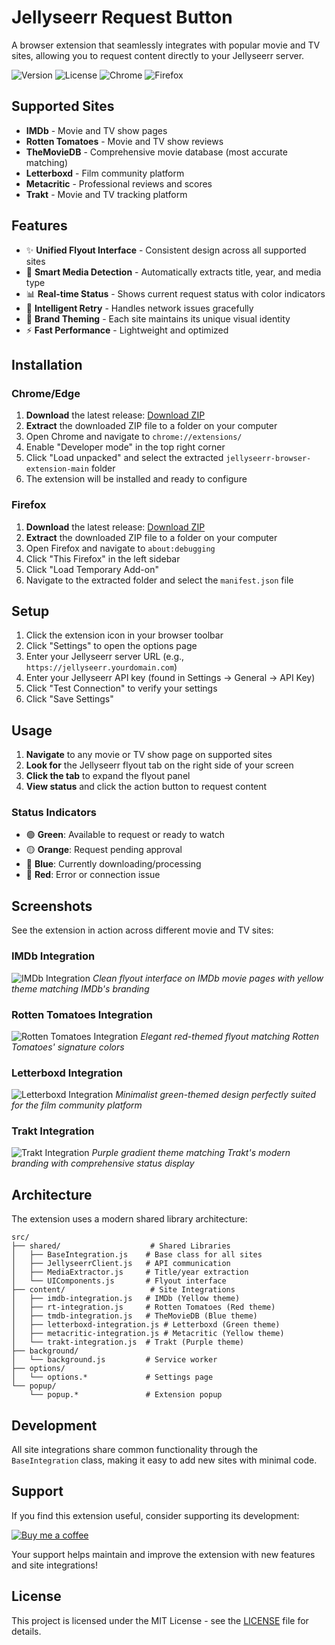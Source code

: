 # Jellyseerr Request Button

A browser extension that seamlessly integrates with popular movie and TV sites, allowing you to request content directly to your Jellyseerr server.

![Version](https://img.shields.io/badge/version-2.0.0-blue)
![License](https://img.shields.io/badge/license-MIT-green)
![Chrome](https://img.shields.io/badge/Chrome-Compatible-brightgreen)
![Firefox](https://img.shields.io/badge/Firefox-Compatible-brightgreen)

## Supported Sites

- **IMDb** - Movie and TV show pages
- **Rotten Tomatoes** - Movie and TV show reviews  
- **TheMovieDB** - Comprehensive movie database (most accurate matching)
- **Letterboxd** - Film community platform
- **Metacritic** - Professional reviews and scores
- **Trakt** - Movie and TV tracking platform

## Features

- ✨ **Unified Flyout Interface** - Consistent design across all supported sites
- 🎯 **Smart Media Detection** - Automatically extracts title, year, and media type
- 📊 **Real-time Status** - Shows current request status with color indicators
- 🔄 **Intelligent Retry** - Handles network issues gracefully
- 🎨 **Brand Theming** - Each site maintains its unique visual identity
- ⚡ **Fast Performance** - Lightweight and optimized

## Installation

### Chrome/Edge
1. **Download** the latest release: [Download ZIP](https://github.com/murphy52/jellyseerr-browser-extension/archive/refs/heads/main.zip)
2. **Extract** the downloaded ZIP file to a folder on your computer
3. Open Chrome and navigate to `chrome://extensions/`
4. Enable "Developer mode" in the top right corner
5. Click "Load unpacked" and select the extracted `jellyseerr-browser-extension-main` folder
6. The extension will be installed and ready to configure

### Firefox
1. **Download** the latest release: [Download ZIP](https://github.com/murphy52/jellyseerr-browser-extension/archive/refs/heads/main.zip)
2. **Extract** the downloaded ZIP file to a folder on your computer
3. Open Firefox and navigate to `about:debugging`
4. Click "This Firefox" in the left sidebar
5. Click "Load Temporary Add-on"
6. Navigate to the extracted folder and select the `manifest.json` file

## Setup

1. Click the extension icon in your browser toolbar
2. Click "Settings" to open the options page
3. Enter your Jellyseerr server URL (e.g., `https://jellyseerr.yourdomain.com`)
4. Enter your Jellyseerr API key (found in Settings → General → API Key)
5. Click "Test Connection" to verify your settings
6. Click "Save Settings"

## Usage

1. **Navigate** to any movie or TV show page on supported sites
2. **Look for** the Jellyseerr flyout tab on the right side of your screen
3. **Click the tab** to expand the flyout panel
4. **View status** and click the action button to request content

### Status Indicators
- 🟢 **Green**: Available to request or ready to watch
- 🟡 **Orange**: Request pending approval
- 🔵 **Blue**: Currently downloading/processing
- 🔴 **Red**: Error or connection issue

## Screenshots

See the extension in action across different movie and TV sites:

### IMDb Integration
![IMDb Integration](screenshots/imdb%20Large.jpeg)
*Clean flyout interface on IMDb movie pages with yellow theme matching IMDb's branding*

### Rotten Tomatoes Integration
![Rotten Tomatoes Integration](screenshots/RottenTomatoes%20Large.jpeg)
*Elegant red-themed flyout matching Rotten Tomatoes' signature colors*

### Letterboxd Integration
![Letterboxd Integration](screenshots/letterboxd%20Large.jpeg)
*Minimalist green-themed design perfectly suited for the film community platform*

### Trakt Integration
![Trakt Integration](screenshots/trakt%20Large.jpeg)
*Purple gradient theme matching Trakt's modern branding with comprehensive status display*

## Architecture

The extension uses a modern shared library architecture:

```
src/
├── shared/                    # Shared Libraries
│   ├── BaseIntegration.js    # Base class for all sites
│   ├── JellyseerrClient.js   # API communication
│   ├── MediaExtractor.js     # Title/year extraction
│   └── UIComponents.js       # Flyout interface
├── content/                   # Site Integrations
│   ├── imdb-integration.js   # IMDb (Yellow theme)
│   ├── rt-integration.js     # Rotten Tomatoes (Red theme)
│   ├── tmdb-integration.js   # TheMovieDB (Blue theme)
│   ├── letterboxd-integration.js # Letterboxd (Green theme)
│   ├── metacritic-integration.js # Metacritic (Yellow theme)
│   └── trakt-integration.js  # Trakt (Purple theme)
├── background/
│   └── background.js         # Service worker
├── options/
│   └── options.*             # Settings page
└── popup/
    └── popup.*               # Extension popup
```

## Development

All site integrations share common functionality through the `BaseIntegration` class, making it easy to add new sites with minimal code.

## Support

If you find this extension useful, consider supporting its development:

[![Buy me a coffee](https://img.buymeacoffee.com/button-api/?text=Buy%20me%20a%20coffee&emoji=&slug=murphy52&button_colour=FFDD00&font_colour=000000&font_family=Cookie&outline_colour=000000&coffee_colour=ffffff)](https://www.buymeacoffee.com/murphy52)

Your support helps maintain and improve the extension with new features and site integrations!

## License

This project is licensed under the MIT License - see the [LICENSE](LICENSE) file for details.
